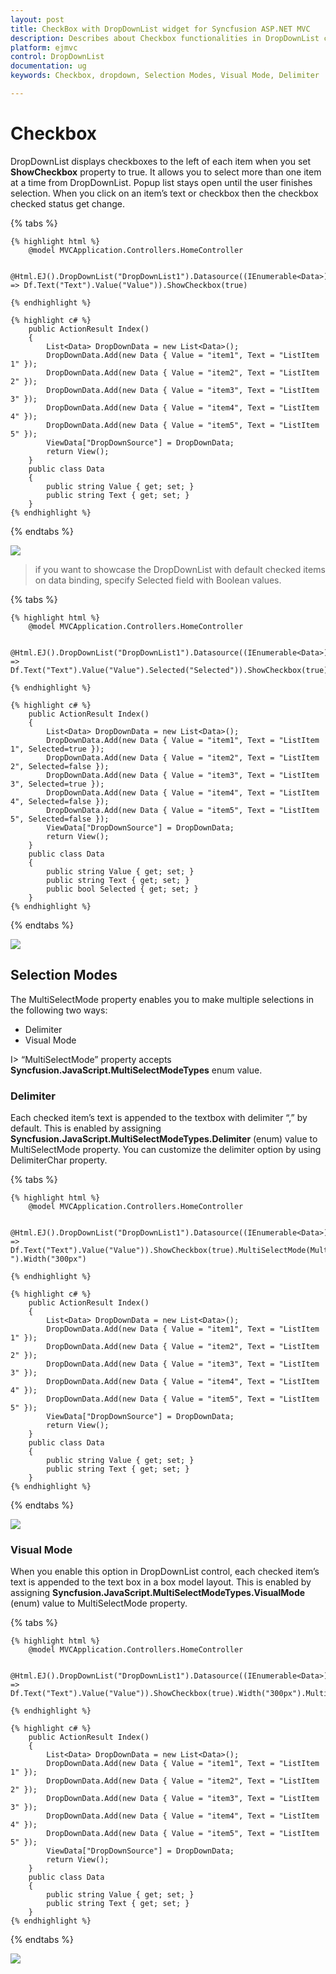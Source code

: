 ```yaml
---
layout: post
title: CheckBox with DropDownList widget for Syncfusion ASP.NET MVC
description: Describes about Checkbox functionalities in DropDownList control for Syncfusion ASP.NET MVC
platform: ejmvc
control: DropDownList
documentation: ug
keywords: Checkbox, dropdown, Selection Modes, Visual Mode, Delimiter

---
```


# Checkbox

DropDownList displays checkboxes to the left of each item when you set <b>ShowCheckbox</b> property to true. It allows you to select more than one item at a time from DropDownList. Popup list stays open until the user finishes selection. When you click on an item’s text or checkbox then the checkbox checked status get change.

{% tabs %}

	{% highlight html %}
        @model MVCApplication.Controllers.HomeController
        
        @Html.EJ().DropDownList("DropDownList1").Datasource((IEnumerable<Data>)ViewData["DropDownSource"]).DropDownListFields(Df => Df.Text("Text").Value("Value")).ShowCheckbox(true)
		
	{% endhighlight %}
    
    {% highlight c# %}
        public ActionResult Index()
        {
            List<Data> DropDownData = new List<Data>();
            DropDownData.Add(new Data { Value = "item1", Text = "ListItem 1" });
            DropDownData.Add(new Data { Value = "item2", Text = "ListItem 2" });
            DropDownData.Add(new Data { Value = "item3", Text = "ListItem 3" });
            DropDownData.Add(new Data { Value = "item4", Text = "ListItem 4" });
            DropDownData.Add(new Data { Value = "item5", Text = "ListItem 5" });
            ViewData["DropDownSource"] = DropDownData;
            return View();
        }
        public class Data
        {
            public string Value { get; set; }
            public string Text { get; set; }
        }
    {% endhighlight %}
    
{% endtabs %}

![](Checkbox_images/Checkbox_img1.jpeg)

> if you want to showcase the DropDownList with default checked items on data binding, specify Selected field with Boolean values.

{% tabs %}

	{% highlight html %}
        @model MVCApplication.Controllers.HomeController
        
        @Html.EJ().DropDownList("DropDownList1").Datasource((IEnumerable<Data>)ViewData["DropDownSource"]).DropDownListFields(Df => Df.Text("Text").Value("Value").Selected("Selected")).ShowCheckbox(true).Width("300px")
		
	{% endhighlight %}
    
    {% highlight c# %}
        public ActionResult Index()
        {
            List<Data> DropDownData = new List<Data>();
            DropDownData.Add(new Data { Value = "item1", Text = "ListItem 1", Selected=true });
            DropDownData.Add(new Data { Value = "item2", Text = "ListItem 2", Selected=false });
            DropDownData.Add(new Data { Value = "item3", Text = "ListItem 3", Selected=true });
            DropDownData.Add(new Data { Value = "item4", Text = "ListItem 4", Selected=false });
            DropDownData.Add(new Data { Value = "item5", Text = "ListItem 5", Selected=false });
            ViewData["DropDownSource"] = DropDownData;
            return View();
        }
        public class Data
        {
            public string Value { get; set; }
            public string Text { get; set; }
            public bool Selected { get; set; }
        }
    {% endhighlight %}
    
{% endtabs %}

![](Checkbox_images/Checkbox_img2.jpeg)

## Selection Modes

The MultiSelectMode property enables you to make multiple selections in the following two ways:

* Delimiter 
* Visual Mode

I> “MultiSelectMode” property accepts **Syncfusion.JavaScript.MultiSelectModeTypes** enum value.

### Delimiter

Each checked item’s text is appended to the textbox with delimiter “,” by default. This is enabled by assigning **Syncfusion.JavaScript.MultiSelectModeTypes.Delimiter** (enum) value to MultiSelectMode property. You can customize the delimiter option by using DelimiterChar property.

{% tabs %}

	{% highlight html %}
        @model MVCApplication.Controllers.HomeController
        
        @Html.EJ().DropDownList("DropDownList1").Datasource((IEnumerable<Data>)ViewData["DropDownSource"]).DropDownListFields(Df => Df.Text("Text").Value("Value")).ShowCheckbox(true).MultiSelectMode(MultiSelectModeTypes.Delimiter).DelimiterChar("-").Width("300px")
		
	{% endhighlight %}
    
    {% highlight c# %}
        public ActionResult Index()
        {
            List<Data> DropDownData = new List<Data>();
            DropDownData.Add(new Data { Value = "item1", Text = "ListItem 1" });
            DropDownData.Add(new Data { Value = "item2", Text = "ListItem 2" });
            DropDownData.Add(new Data { Value = "item3", Text = "ListItem 3" });
            DropDownData.Add(new Data { Value = "item4", Text = "ListItem 4" });
            DropDownData.Add(new Data { Value = "item5", Text = "ListItem 5" });
            ViewData["DropDownSource"] = DropDownData;
            return View();
        }
        public class Data
        {
            public string Value { get; set; }
            public string Text { get; set; }
        }
    {% endhighlight %}
    
{% endtabs %}

![](Checkbox_images/Checkbox_img3.jpeg)

### Visual Mode

When you enable this option in DropDownList control, each checked item’s text is appended to the text box in a box model layout. This is enabled by assigning **Syncfusion.JavaScript.MultiSelectModeTypes.VisualMode** (enum) value to MultiSelectMode property.

{% tabs %}

	{% highlight html %}
        @model MVCApplication.Controllers.HomeController
        
        @Html.EJ().DropDownList("DropDownList1").Datasource((IEnumerable<Data>)ViewData["DropDownSource"]).DropDownListFields(Df => Df.Text("Text").Value("Value")).ShowCheckbox(true).Width("300px").MultiSelectMode(MultiSelectModeTypes.VisualMode)
		
	{% endhighlight %}
    
    {% highlight c# %}
        public ActionResult Index()
        {
            List<Data> DropDownData = new List<Data>();
            DropDownData.Add(new Data { Value = "item1", Text = "ListItem 1" });
            DropDownData.Add(new Data { Value = "item2", Text = "ListItem 2" });
            DropDownData.Add(new Data { Value = "item3", Text = "ListItem 3" });
            DropDownData.Add(new Data { Value = "item4", Text = "ListItem 4" });
            DropDownData.Add(new Data { Value = "item5", Text = "ListItem 5" });
            ViewData["DropDownSource"] = DropDownData;
            return View();
        }
        public class Data
        {
            public string Value { get; set; }
            public string Text { get; set; }
        }
    {% endhighlight %}
    
{% endtabs %}

![](Checkbox_images/Checkbox_img4.jpeg)
